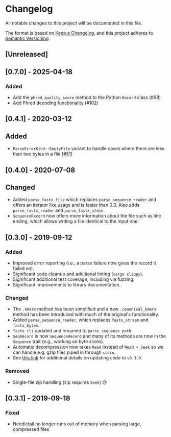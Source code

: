 # Changelog
All notable changes to this project will be documented in this file.

The format is based on [Keep a Changelog](https://keepachangelog.com/en/1.0.0/),
and this project adheres to [Semantic Versioning](https://semver.org/spec/v2.0.0.html).

## [Unreleased]

## [0.7.0] - 2025-04-18

### Added

- Add the `phred_quality_score` method to the Python `Record` class (#98)
- Add Phred decoding functionality (#102)

## [0.4.1] - 2020-03-12

## Added
- `ParseErrorKind::EmptyFile` variant to handle cases where there are less than two bytes in a file [[#51][51]]

## [0.4.0] - 2020-07-08

## Changed
- Added `parse_fastx_file` which replaces `parse_sequence_reader` and offers an iterator like usage and is faster
than 0.3. Also adds `parse_fastx_reader` and `parse_fastx_stdin`.
- `SequenceRecord` now offers more information about the file such as line ending, which allows writing a file identical
to the input one.


## [0.3.0] - 2019-09-12
### Added
- Improved error reporting (i.e., a parse failure now gives the record it failed on).
- Significant code cleanup and additional linting (`cargo clippy`).
- Significant additional test coverage, including via fuzzing.
- Significant improvements to library documentation.

### Changed
- The `.kmers` method has been simplified and a new `.canonical_kmers` method has been introduced with much of the original's functionality.
- Added `parse_sequence_reader`, which replaces `fastx_stream` and `fastx_bytes`.
- `fastx_cli` updated and renamed to `parse_sequence_path`.
- `SeqRecord` is now `SequenceRecord` and many of its methods are now in the `Sequence` trait (e.g., working on byte slices).
- Automatic decompression now takes `Read` instead of `Read + Seek` so we can handle e.g. gzip files piped in through `stdin`.
- See [this link](https://github.com/onecodex/needletail/pull/26#issuecomment-530982670) for additional details on updating code to `v0.3.0`.

### Removed
- Single-file zip handling (zip requires `Seek`) 😞

## [0.3.1] - 2019-09-18
### Fixed
- Needletail no longer runs out of memory when parsing large, compressed files.

[51]: https://github.com/onecodex/needletail/issues/51
